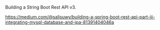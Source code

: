 Building a String Boot Rest API v3. 

 https://medium.com/@salisuwy/building-a-spring-boot-rest-api-part-iii-integrating-mysql-database-and-jpa-81391404046a

